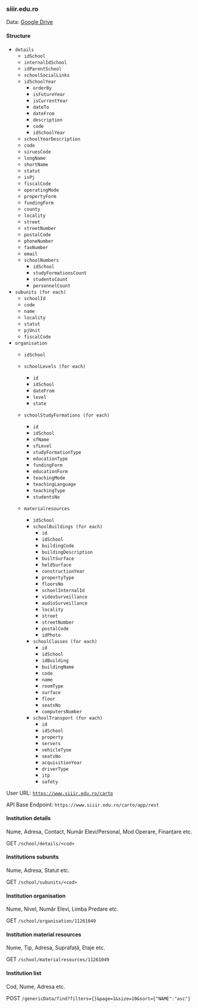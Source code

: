 ### siiir.edu.ro

Data: [Google Drive](https://drive.google.com/open?id=1A0905JXCVp3hMZ3er5BNY7XT1RtWIex4)

#### Structure

- `details`
  - `idSchool`
  - `internalIdSchool`
  - `idParentSchool`
  - `schoolSocialLinks`
  - `idSchoolYear`
    - `orderBy`
    - `isFutureYear`
    - `isCurrentYear`
    - `dateTo`
    - `dateFrom`
    - `description`
    - `code`
    - `idSchoolYear`
  - `schoolYearDescription`
  - `code`
  - `siruesCode`
  - `longName`
  - `shortName`
  - `statut`
  - `isPj`
  - `fiscalCode`
  - `operatingMode`
  - `propertyForm`
  - `fundingForm`
  - `county`
  - `locality`
  - `street`
  - `streetNumber`
  - `postalCode`
  - `phoneNumber`
  - `faxNumber`
  - `email`
  - `schoolNumbers`
    - `idSchool`
    - `studyFormationsCount`
    - `studentsCount`
    - `personnelCount`
- `subunits (for each)`
  - `schoolId`
  - `code`
  - `name`
  - `locality`
  - `statut`
  - `pjUnit`
  - `fiscalCode`
- `organisation`
  - `idSchool`
  - `schoolLevels (for each)`
    - `id`
    - `idSchool`
    - `dateFrom`
    - `level`
    - `state`
  - `schoolStudyFormations (for each)`
    - `id`
    - `idSchool`
    - `sfName`
    - `sfLevel`
    - `studyFormationType`
    - `educationType`
    - `fundingForm`
    - `educationForm`
    - `teachingMode`
    - `teachingLanguage`
    - `teachingType`
    - `studentsNo`
  - `materialresources`

    - `idSchool`
    - `schoolBuildings (for each)`
      - `id`
      - `idSchool`
      - `buildingCode`
      - `buildingDescription`
      - `builtSurface`
      - `heldSurface`
      - `constructionYear`
      - `propertyType`
      - `floorsNo`
      - `schoolInternalId`
      - `videoSurveillance`
      - `audioSurveillance`
      - `locality`
      - `street`
      - `streetNumber`
      - `postalCode`
      - `idPhoto`
    - `schoolClasses (for each)`
      - `id`
      - `idSchool`
      - `idBuilding`
      - `buildingName`
      - `code`
      - `name`
      - `roomType`
      - `surface`
      - `floor`
      - `seatsNo`
      - `computersNumber`
    - `schoolTransport (for each)`
      - `id`
      - `idSchool`
      - `property`
      - `servers`
      - `vehicleTyoe`
      - `seatsNo`
      - `acquisitionYear`
      - `driverType`
      - `itp`
      - `safety`

User URL: [`https://www.siiir.edu.ro/carto`](https://www.siiir.edu.ro/carto)

API Base Endpoint: `https://www.siiir.edu.ro/carto/app/rest`

#### Institution details

Nume, Adresa, Contact, Număr Elevi/Personal, Mod Operare, Finanțare etc.

GET `/school/details/<cod>`

#### Institutions subunits

Nume, Adresa, Statut etc.

GET `/school/subunits/<cod>`

#### Institution organisation

Nume, Nivel, Număr Elevi, Limba Predare etc.

GET `/school/organisation/11261049`

#### Institution material resources

Nume, Tip, Adresa, Suprafață, Etaje etc.

GET `/school/materialresources/11261049`

#### Institution list

Cod, Nume, Adresa etc.

POST `/genericData/find?filters={}&page=1&size=10&sort={"NAME":"asc"}`
